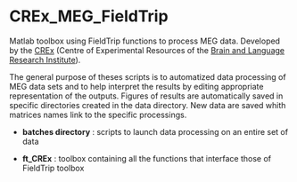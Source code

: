 # CREx_MEG_FieldTrip
Matlab toolbox using FieldTrip functions to process MEG data. 
Developed by the <a href="http://blricrex.hypotheses.org/" target="_blank">CREx</a> (Centre of Experimental Resources of the <a href="http://www.blri.fr/" target="_blank">Brain and Language Research Institute</a>). 

The general purpose of theses scripts is to automatized data processing of MEG data sets and to help interpret the results by editing appropriate representation of the outputs. 
Figures of results are automatically saved in specific directories created in the data directory. New data are saved whith matrices names link to the specific processings.

* **batches directory** : scripts to launch data processing on an entire set of data

* **ft_CREx** : toolbox containing all the functions that interface those of FieldTrip toolbox

